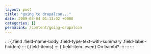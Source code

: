 ```yaml
---
layout: post
title: "going to drupalcon..."
date: 2009-03-04 01:13:02 +0000
categories: []
permalink: /content/going-drupalcon
---
```

::: {.field .field-name-body .field-type-text-with-summary .field-label-hidden}
::: {.field-items}
::: {.field-item .even}
On bambi?
:::
:::
:::

